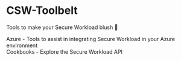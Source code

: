 # CSW-Toolbelt
Tools to make your Secure Workload blush 🥰

Azure - Tools to assist in integrating Secure Workload in your Azure environment
</br>Cookbooks - Explore the Secure Workload API